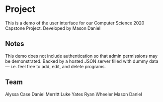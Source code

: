 # Project
This is a demo of the user interface for our Computer Science 2020 Capstone Project. Developed by Mason Daniel

## Notes
This demo does not include authentication so that admin permissions may be demonstrated.
Backed by a hosted JSON server filled with dummy data — i.e. feel free to add, edit, and delete programs.

## Team
Alyssa Case
Daniel Merritt
Luke Yates
Ryan Wheeler
Mason Daniel
